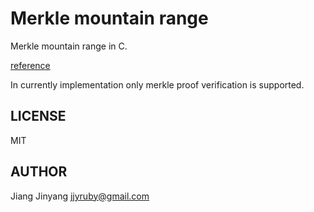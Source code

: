 # Merkle mountain range

Merkle mountain range in C.

[reference](https://github.com/nervosnetwork/merkle-mountain-range)

In currently implementation only merkle proof verification is supported.

## LICENSE

MIT

## AUTHOR

Jiang Jinyang <jjyruby@gmail.com>
